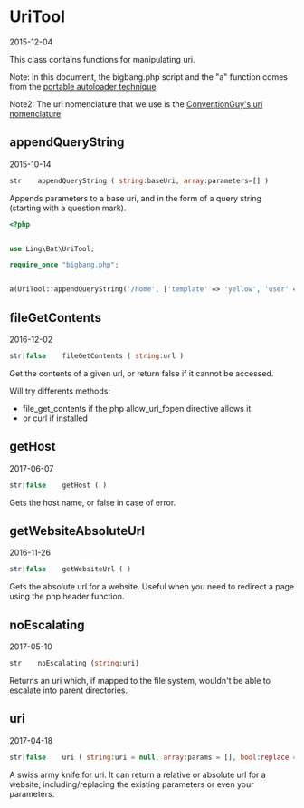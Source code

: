 UriTool
=====================
2015-12-04



This class contains functions for manipulating uri.


Note: 
in this document, the bigbang.php script and the "a" function comes from the 
[portable autoloader technique]( https://github.com/lingtalfi/TheScientist/blob/master/convention.portableAutoloader.eng.md )



Note2:
The uri nomenclature that we use is the [ConventionGuy's uri nomenclature](https://github.com/lingtalfi/ConventionGuy/blob/master/nomenclature/nomenclature.uri.eng.md)



appendQueryString
-----------
2015-10-14


```php
str    appendQueryString ( string:baseUri, array:parameters=[] )
```

Appends parameters to a base uri, and in the form of a query string (starting with a question mark).


```php
<?php


use Ling\Bat\UriTool;

require_once "bigbang.php";


a(UriTool::appendQueryString('/home', ['template' => 'yellow', 'user' => 'me'])); // /home?template=yellow&user=me
``` 





fileGetContents
-----------
2016-12-02


```php
str|false    fileGetContents ( string:url )
```

Get the contents of a given url, or return false if it cannot be accessed.

Will try differents methods:
 
- file_get_contents if the php allow_url_fopen directive allows it
- or curl if installed






getHost
-----------
2017-06-07


```php
str|false    getHost ( )
```

Gets the host name, or false in case of error.




getWebsiteAbsoluteUrl
-----------
2016-11-26


```php
str|false    getWebsiteUrl ( )
```

Gets the absolute url for a website. Useful when you need to redirect a page using the php header function.






noEscalating
-----------
2017-05-10


```php
str    noEscalating (string:uri)
```

Returns an uri which, if mapped to the file system, wouldn't be able to escalate into parent directories.



uri
-----------
2017-04-18


```php
str|false    uri ( string:uri = null, array:params = [], bool:replace = true, bool:absolute = false )
```

A swiss army knife for uri.
It can return a relative or absolute url for a website,
including/replacing the existing parameters or even your parameters.






